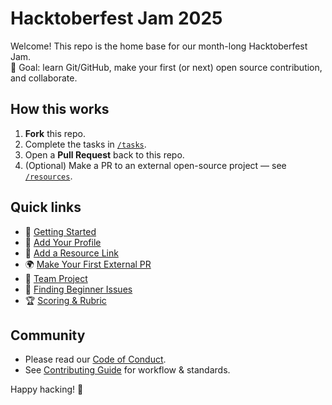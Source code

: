 # Hacktoberfest Jam 2025

Welcome! This repo is the home base for our month-long Hacktoberfest Jam.  
🎯 Goal: learn Git/GitHub, make your first (or next) open source contribution, and collaborate.

## How this works
1. **Fork** this repo.
2. Complete the tasks in [`/tasks`](./tasks).
3. Open a **Pull Request** back to this repo.
4. (Optional) Make a PR to an external open-source project — see [`/resources`](./resources).

## Quick links
- 📘 [Getting Started](./tasks/00_getting_started.md)
- 🙋 [Add Your Profile](./tasks/01_add_your_profile.md)
- 🔗 [Add a Resource Link](./tasks/02_add_resource_link.md)
- 🌍 [Make Your First External PR](./tasks/03_first_external_pr.md)
- 👥 [Team Project](./tasks/04_team_project.md)
- 🧭 [Finding Beginner Issues](./resources/finding-issues.md)
- 🏆 [Scoring & Rubric](./SCORECARD.md)

## Community
- Please read our [Code of Conduct](./CODE_OF_CONDUCT.md).
- See [Contributing Guide](./CONTRIBUTING.md) for workflow & standards.

Happy hacking! 🚀
